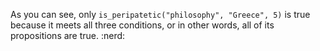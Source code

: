 As you can see, only `is_peripatetic("philosophy", "Greece", 5)` is true because it meets all three conditions, or in other words, all of its propositions are true. :nerd:

